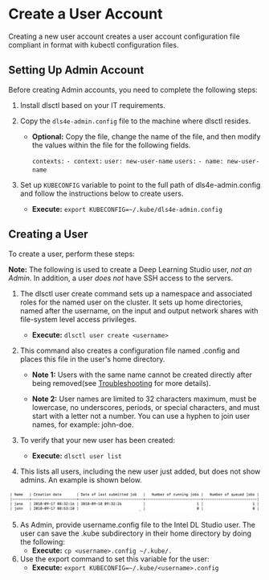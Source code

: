 # Create a User Account
Creating a new user account creates a user account configuration file compliant in format with kubectl configuration files. 

## Setting Up Admin Account
Before creating Admin accounts, you need to complete the following steps:
1. Install dlsctl based on your IT requirements.
2. Copy the `dls4e-admin.config` file to the machine where dlsctl resides.
    * **Optional:** Copy the file, change the name of the file, and then modify the values within the file for the following fields. 
    
        `contexts:`
        `- context:`
            `user: new-user-name`
        `users:`
          `- name: new-user-name`

3. Set up `KUBECONFIG` variable to point to the full path of dls4e-admin.config and follow the instructions below to create users.
   * **Execute:** `export KUBECONFIG=~/.kube/dls4e-admin.config`

## Creating a User
To create a user, perform these steps:

**Note:** The following is used to create a Deep Learning Studio user, _not an Admin_. In addition, a user _does not_ have SSH access to the servers. 

1. The dlsctl user create command sets up a namespace and associated roles for the named user on the cluster. It sets up home directories, named after the username, on the input and output
network shares with file-system level access privileges.
    * **Execute:** `dlsctl user create <username>`

2. This command also creates a configuration file named .config and places this file in the user's home directory.

   * **Note 1:** Users with the same name cannot be created directly after being removed(see [Troubleshooting](Z_examples/Troubleshooting) for more details). 

   * **Note 2:** User names are limited to 32 characters maximum, must be lowercase,  no underscores, periods, or special characters, and must start with a letter not a number. You can use a hyphen to join user names, for example: john-doe. 

3. To verify that your new user has been created:
    * **Execute:** `dlsctl user list`

4. This lists all users, including the new user just added, but does not show admins. An example is shown below. 

![New Users Added](Z_examples/Examples.jpg)

5. As Admin, provide username.config file to the Intel DL Studio user. The user can save the .kube subdirectory in their home directory by doing the following:
      * **Execute:** `cp <username>.config ~/.kube/.`
6. Use the export command to set this variable for the user:
      * **Execute:** `export KUBECONFIG=~/.kube/<username>.config`
